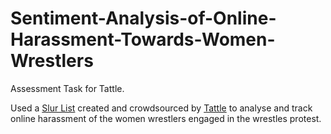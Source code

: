 # Sentiment-Analysis-of-Online-Harassment-Towards-Women-Wrestlers

Assessment Task for Tattle.

Used a [Slur List](https://github.com/tattle-made/Uli/blob/main/browser-extension/plugin/scripts/slur-list.txt) created and crowdsourced by [Tattle](https://tattle.co.in/) to analyse and track online harassment of the women wrestlers engaged in the wrestles protest. 
